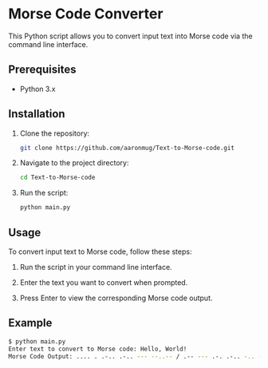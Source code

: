 # Morse Code Converter

This Python script allows you to convert input text into Morse code via the command line interface.

## Prerequisites

- Python 3.x

## Installation

1. Clone the repository:

    ```bash
    git clone https://github.com/aaronmug/Text-to-Morse-code.git
    ```

2. Navigate to the project directory:

    ```bash
    cd Text-to-Morse-code
    ```

3. Run the script:

    ```bash
    python main.py
    ```

## Usage

To convert input text to Morse code, follow these steps:

1. Run the script in your command line interface.

2. Enter the text you want to convert when prompted.

3. Press Enter to view the corresponding Morse code output.

## Example

```bash
$ python main.py
Enter text to convert to Morse code: Hello, World!
Morse Code Output: .... . .-.. .-.. --- --..-- / .-- --- .-. .-.. -.. -.-.-
